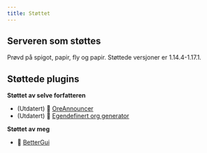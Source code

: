 ```yaml
---
title: Støttet
---
```


## Serveren som støttes

Prøvd på spigot, papir, fly og papir. Støttede versjoner er 1.14.4-1.17.1.

## Støttede plugins

__Støttet av selve forfatteren__
* (Utdatert) 📢 [OreAnnouncer](https://alessiodp.com/docs/oreannouncer/editblock#custom)
* (Utdatert) 🚀 [Egendefinert org generator](https://github.com/DerFrZocker/Custom-Ore-Generator/wiki/ItemMods)

__Støttet av meg__
* 📌 [BetterGui](better-gui.md)
